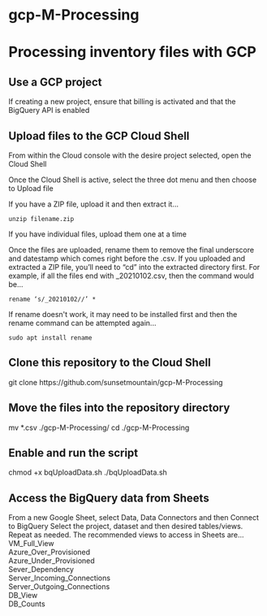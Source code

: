 # gcp-M-Processing

<H1>Processing inventory files with GCP</H1>

<H2>Use a GCP project</H2>
If creating a new project, ensure that billing is activated and that the BigQuery API is enabled

<H2>Upload files to the GCP Cloud Shell</H2>
From within the Cloud console with the desire project selected, open the Cloud Shell

Once the Cloud Shell is active, select the three dot menu and then choose to Upload file

If you have a ZIP file, upload it and then extract it…

    unzip filename.zip

If you have individual files, upload them one at a time

Once the files are uploaded, rename them to remove the final underscore and datestamp which comes right before the .csv. If you uploaded and extracted a ZIP file, you’ll need to “cd” into the extracted directory first. For example, if all the files end with _20210102.csv, then the command would be...

    rename ‘s/_20210102//’ *

If rename doesn't work, it may need to be installed first and then the rename command can be attempted again...

    sudo apt install rename


<H2>Clone this repository to the Cloud Shell</H2>
    git clone https://github.com/sunsetmountain/gcp-M-Processing

<H2>Move the files into the repository directory</H2>
    mv *.csv ./gcp-M-Processing/
    cd ./gcp-M-Processing

<H2>Enable and run the script</H2>
    chmod +x bqUploadData.sh
    ./bqUploadData.sh

<H2>Access the BigQuery data from Sheets</H2>
From a new Google Sheet, select Data, Data Connectors and then Connect to BigQuery
Select the project, dataset and then desired tables/views. Repeat as needed. The recommended views to access in Sheets are...<br/>
VM_Full_View<br/>
Azure_Over_Provisioned<br/>
Azure_Under_Provisioned<br/>
Sever_Dependency<br/>
Server_Incoming_Connections<br/>
Server_Outgoing_Connections<br/>
DB_View<br/>
DB_Counts<br/>
